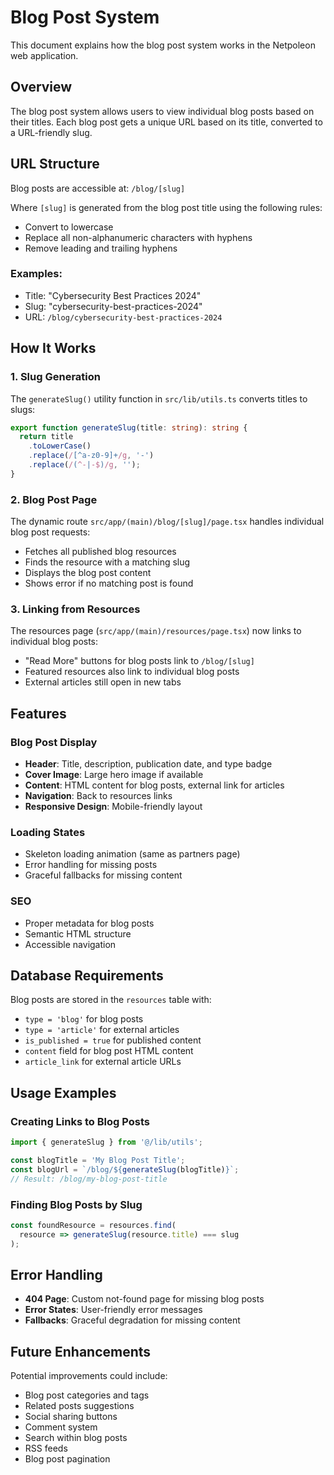 # Blog Post System

This document explains how the blog post system works in the Netpoleon web application.

## Overview

The blog post system allows users to view individual blog posts based on their titles. Each blog post gets a unique URL based on its title, converted to a URL-friendly slug.

## URL Structure

Blog posts are accessible at: `/blog/[slug]`

Where `[slug]` is generated from the blog post title using the following rules:

- Convert to lowercase
- Replace all non-alphanumeric characters with hyphens
- Remove leading and trailing hyphens

### Examples:

- Title: "Cybersecurity Best Practices 2024"
- Slug: "cybersecurity-best-practices-2024"
- URL: `/blog/cybersecurity-best-practices-2024`

## How It Works

### 1. Slug Generation

The `generateSlug()` utility function in `src/lib/utils.ts` converts titles to slugs:

```typescript
export function generateSlug(title: string): string {
  return title
    .toLowerCase()
    .replace(/[^a-z0-9]+/g, '-')
    .replace(/(^-|-$)/g, '');
}
```

### 2. Blog Post Page

The dynamic route `src/app/(main)/blog/[slug]/page.tsx` handles individual blog post requests:

- Fetches all published blog resources
- Finds the resource with a matching slug
- Displays the blog post content
- Shows error if no matching post is found

### 3. Linking from Resources

The resources page (`src/app/(main)/resources/page.tsx`) now links to individual blog posts:

- "Read More" buttons for blog posts link to `/blog/[slug]`
- Featured resources also link to individual blog posts
- External articles still open in new tabs

## Features

### Blog Post Display

- **Header**: Title, description, publication date, and type badge
- **Cover Image**: Large hero image if available
- **Content**: HTML content for blog posts, external link for articles
- **Navigation**: Back to resources links
- **Responsive Design**: Mobile-friendly layout

### Loading States

- Skeleton loading animation (same as partners page)
- Error handling for missing posts
- Graceful fallbacks for missing content

### SEO

- Proper metadata for blog posts
- Semantic HTML structure
- Accessible navigation

## Database Requirements

Blog posts are stored in the `resources` table with:

- `type = 'blog'` for blog posts
- `type = 'article'` for external articles
- `is_published = true` for published content
- `content` field for blog post HTML content
- `article_link` for external article URLs

## Usage Examples

### Creating Links to Blog Posts

```typescript
import { generateSlug } from '@/lib/utils';

const blogTitle = 'My Blog Post Title';
const blogUrl = `/blog/${generateSlug(blogTitle)}`;
// Result: /blog/my-blog-post-title
```

### Finding Blog Posts by Slug

```typescript
const foundResource = resources.find(
  resource => generateSlug(resource.title) === slug
);
```

## Error Handling

- **404 Page**: Custom not-found page for missing blog posts
- **Error States**: User-friendly error messages
- **Fallbacks**: Graceful degradation for missing content

## Future Enhancements

Potential improvements could include:

- Blog post categories and tags
- Related posts suggestions
- Social sharing buttons
- Comment system
- Search within blog posts
- RSS feeds
- Blog post pagination
